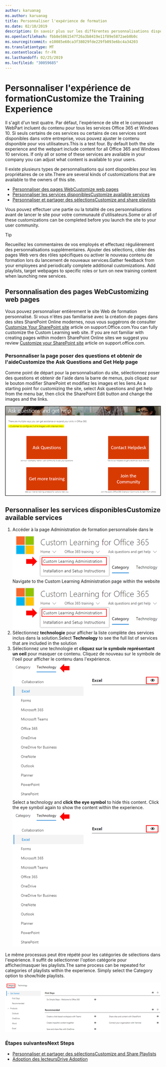 ```yaml
---
author: karuanag
ms.author: karuanag
title: Personnaliser l'expérience de formation
ms.date: 02/10/2019
description: En savoir plus sur les différentes personnalisations disponibles avec la formation personnalisée pour Office 365
ms.openlocfilehash: fbb8e5861547f26a3b8419e11f89e5872aeb0b0c
ms.sourcegitcommit: e10085e60ca3f38029fde229fb093e6bc4a34203
ms.translationtype: MT
ms.contentlocale: fr-FR
ms.lasthandoff: 02/25/2019
ms.locfileid: "30059685"
---
```

# <a name="customize-the-training-experience"></a><span data-ttu-id="7f3f4-103">Personnaliser l'expérience de formation</span><span class="sxs-lookup"><span data-stu-id="7f3f4-103">Customize the Training Experience</span></span>

<span data-ttu-id="7f3f4-p101">Il s'agit d'un test quatre. Par défaut, l'expérience de site et le composant WebPart incluent du contenu pour tous les services Office 365 et Windows 10.  Si seuls certains de ces services ou certains de ces services sont disponibles dans votre entreprise, vous pouvez ajuster le contenu disponible pour vos utilisateurs.</span><span class="sxs-lookup"><span data-stu-id="7f3f4-p101">This is a test four. By default both the site experience and the webpart include content for all Office 365 and Windows 10 services.  If only all or some of these services are available in your company you can adjust what content is available to your users.</span></span>  

<span data-ttu-id="7f3f4-107">Il existe plusieurs types de personnalisations qui sont disponibles pour les propriétaires de ce site.</span><span class="sxs-lookup"><span data-stu-id="7f3f4-107">There are several kinds of customizations that are available to the owners of this site.</span></span> 

- [<span data-ttu-id="7f3f4-108">Personnaliser des pages Web</span><span class="sxs-lookup"><span data-stu-id="7f3f4-108">Customize web pages</span></span>](#customizing-web-pages)
- [<span data-ttu-id="7f3f4-109">Personnaliser les services disponibles</span><span class="sxs-lookup"><span data-stu-id="7f3f4-109">Customize available services</span></span>](#customize-available-services)
- [<span data-ttu-id="7f3f4-110">Personnaliser et partager des sélections</span><span class="sxs-lookup"><span data-stu-id="7f3f4-110">Customize and share playlists</span></span>](customplaylist.md)

<span data-ttu-id="7f3f4-111">Vous pouvez effectuer une partie ou la totalité de ces personnalisations avant de lancer le site pour votre communauté d'utilisateurs.</span><span class="sxs-lookup"><span data-stu-id="7f3f4-111">Some or all of these customizations can be completed before you launch the site to your user community.</span></span>  

> [!TIP]
> <span data-ttu-id="7f3f4-p102">Recueillez les commentaires de vos employés et effectuez régulièrement des personnalisations supplémentaires.  Ajouter des sélections, cibler des pages Web vers des rôles spécifiques ou activer le nouveau contenu de formation lors du lancement de nouveaux services.</span><span class="sxs-lookup"><span data-stu-id="7f3f4-p102">Gather feedback from your employees and periodically complete additional customizations.  Add playlists, target webpages to specific roles or turn on new training content when launching new services.</span></span> 

## <a name="customizing-web-pages"></a><span data-ttu-id="7f3f4-114">Personnalisation des pages Web</span><span class="sxs-lookup"><span data-stu-id="7f3f4-114">Customizing web pages</span></span>

<span data-ttu-id="7f3f4-p103">Vous pouvez personnaliser entièrement le site Web de formation personnalisé. Si vous n'êtes pas familiarisé avec la création de pages dans des sites SharePoint Online modernes, nous vous suggérons de consulter [Customize Your SharePoint site](https://support.office.com/en-us/article/customize-your-sharepoint-site-320b43e5-b047-4fda-8381-f61e8ac7f59b) article on support.Office.com.</span><span class="sxs-lookup"><span data-stu-id="7f3f4-p103">You can fully customize the Custom Learning web site. If you are not familiar with creating pages within modern SharePoint Online sites we suggest you review [Customize your SharePoint site](https://support.office.com/en-us/article/customize-your-sharepoint-site-320b43e5-b047-4fda-8381-f61e8ac7f59b) article on support.office.com.</span></span> 

### <a name="customize-the-ask-questions-and-get-help-page"></a><span data-ttu-id="7f3f4-117">Personnaliser la page **poser des questions et obtenir de l'aide**</span><span class="sxs-lookup"><span data-stu-id="7f3f4-117">Customize the **Ask Questions and Get Help** page</span></span>

<span data-ttu-id="7f3f4-118">Comme point de départ pour la personnalisation du site, sélectionnez poser des questions et obtenir de l'aide dans la barre de menus, puis cliquez sur le bouton modifier SharePoint et modifiez les images et les liens.</span><span class="sxs-lookup"><span data-stu-id="7f3f4-118">As a starting point for customizing the site, select Ask questions and get help from the menu bar, then click the SharePoint Edit button and change the images and the links.</span></span> 

![custom_ask. png](media/custom_ask.png)

## <a name="customize-available-services"></a><span data-ttu-id="7f3f4-120">Personnaliser les services disponibles</span><span class="sxs-lookup"><span data-stu-id="7f3f4-120">Customize available services</span></span>

1.  <span data-ttu-id="7f3f4-121">Accéder à la page Administration de formation personnalisée dans le ![site Web custom_admin. png](media/custom_admin.png)</span><span class="sxs-lookup"><span data-stu-id="7f3f4-121">Navigate to the Custom Learning Administration page within the website ![custom_admin.png](media/custom_admin.png)</span></span>
1. <span data-ttu-id="7f3f4-122">Sélectionnez **technologie** pour afficher la liste complète des services inclus dans la solution.</span><span class="sxs-lookup"><span data-stu-id="7f3f4-122">Select **Technology** to see the full list of services that are included in the solution</span></span>
1. <span data-ttu-id="7f3f4-p104">Sélectionnez une technologie et **cliquez sur le symbole représentant un oeil** pour masquer ce contenu.  Cliquez de nouveau sur le symbole de l'oeil pour afficher le contenu dans l'expérience. ![personnalisé](media/custom_techlist.png)</span><span class="sxs-lookup"><span data-stu-id="7f3f4-p104">Select a technology and **click the eye symbol** to hide this content.  Click the eye symbol again to show the content within the experience. ![custom](media/custom_techlist.png)</span></span>

<span data-ttu-id="7f3f4-p105">Le même processus peut être répété pour les catégories de sélections dans l'expérience.  Il suffit de sélectionner l'option catégorie pour afficher/masquer les playlists.</span><span class="sxs-lookup"><span data-stu-id="7f3f4-p105">The same process can be repeated for categories of playlists within the experience.  Simply select the Category option to show/hide playlists.</span></span> 

![custom_cat. png](media/custom_cat.png)

### <a name="next-steps"></a><span data-ttu-id="7f3f4-129">Étapes suivantes</span><span class="sxs-lookup"><span data-stu-id="7f3f4-129">Next Steps</span></span>

- [<span data-ttu-id="7f3f4-130">Personnaliser et partager des sélections</span><span class="sxs-lookup"><span data-stu-id="7f3f4-130">Customize and Share Playlists</span></span>](customplaylist.md)
- [<span data-ttu-id="7f3f4-131">Adoption des lecteurs</span><span class="sxs-lookup"><span data-stu-id="7f3f4-131">Drive Adoption</span></span>](driveadoption.md) 